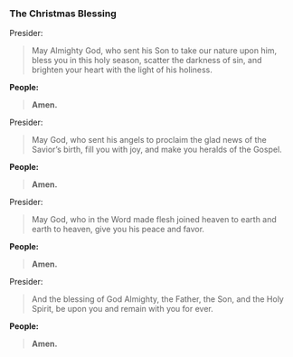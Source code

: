 ### The Christmas Blessing

Presider:
> May Almighty God, who sent his Son to take our nature upon him, bless you in this holy season, scatter the darkness of sin, and brighten your heart with the light of his holiness.

**People:**
> **Amen.**

Presider:
> May God, who sent his angels to proclaim the glad news of the Savior’s birth, fill you with joy, and make you heralds of the Gospel.

**People:**
> **Amen.**

Presider:
> May God, who in the Word made flesh joined heaven to earth and earth to heaven, give you his peace and favor.

**People:**
> **Amen.**

Presider:
> And the blessing of God Almighty, the Father, the Son, and the Holy Spirit, be upon you and remain with you for ever.

**People:**
> **Amen.**
